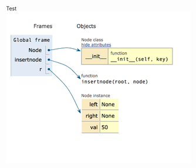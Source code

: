 Test
![alt text](https://github.com/Vidip/Visualize_data_structure/blob/master/Trees/Screen%20Shot%202019-01-06%20at%206.43.59%20PM.png)
